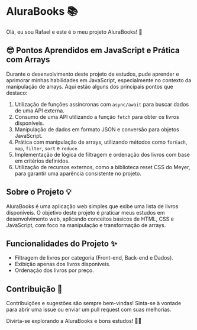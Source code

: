 # AluraBooks 📚

Olá, eu sou Rafael e este é o meu projeto AluraBooks! 👋

## 😎 Pontos Aprendidos em JavaScript e Prática com Arrays

Durante o desenvolvimento deste projeto de estudos, pude aprender e aprimorar minhas habilidades em JavaScript, especialmente no contexto da manipulação de arrays. Aqui estão alguns dos principais pontos que destaco:

1. Utilização de funções assíncronas com `async/await` para buscar dados de uma API externa.
2. Consumo de uma API utilizando a função `fetch` para obter os livros disponíveis.
3. Manipulação de dados em formato JSON e conversão para objetos JavaScript.
4. Prática com manipulação de arrays, utilizando métodos como `forEach`, `map`, `filter`, `sort` e `reduce`.
5. Implementação de lógica de filtragem e ordenação dos livros com base em critérios definidos.
6. Utilização de recursos externos, como a biblioteca reset CSS do Meyer, para garantir uma aparência consistente no projeto.

## Sobre o Projeto 💡

AluraBooks é uma aplicação web simples que exibe uma lista de livros disponíveis. O objetivo deste projeto é praticar meus estudos em desenvolvimento web, aplicando conceitos básicos de HTML, CSS e JavaScript, com foco na manipulação e transformação de arrays.

## Funcionalidades do Projeto ✨

- Filtragem de livros por categoria (Front-end, Back-end e Dados).
- Exibição apenas dos livros disponíveis.
- Ordenação dos livros por preço.

## Contribuição 👥

Contribuições e sugestões são sempre bem-vindas! Sinta-se à vontade para abrir uma issue ou enviar um pull request com suas melhorias.

Divirta-se explorando a AluraBooks e bons estudos! 📖😊
